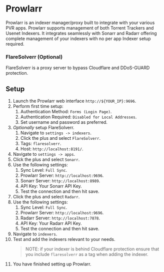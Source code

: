 # Prowlarr

Prowlarr is an indexer manager/proxy built to integrate with your various PVR apps. Prowlarr supports management of both Torrent Trackers and Usenet Indexers. It integrates seamlessly with Sonarr and Radarr offering complete management of your indexers with no per app Indexer setup required.

### FlareSolverr (Optional)

FlareSolverr is a proxy server to bypass Cloudflare and DDoS-GUARD protection.

## Setup

1. Launch the Prowlarr web interface `http://${YOUR_IP}:9696`.
2. Perform first time setup:
   1. Authentication Method: `Forms (Login Page)`.
   2. Authentication Required: `Disabled for Local Addresses`.
   3. Set username and password as preferred.
3. _Optionally_ setup FlareSolverr.
   1. Navigate to `settings -> indexers`.
   2. Click the plus and select `FlareSolverr`.
   3. Tags: `flaresolverr`.
   4. Host: `http://localhost:8191/`.
4. Navigate to `settings -> apps`.
5. Click the plus and select `Sonarr`.
6. Use the following settings:
   1. Sync Level: `Full Sync`.
   2. Prowlarr Server: `http://localhost:9696`.
   3. Sonarr Server: `http://localhost:8989`.
   4. API Key: Your Sonarr API Key.
   5. Test the connection and then hit save.
7. Click the plus and select `Radarr`.
8. Use the following settings:
   1. Sync Level: `Full Sync`.
   2. Prowlarr Server: `http://localhost:9696`.
   3. Radarr Server: `http://localhost:7878`.
   4. API Key: Your Radarr API Key.
   5. Test the connection and then hit save.
9. Navigate to `indexers`.
10. Test and add the indexers relevant to your needs.
    > NOTE: if your indexer is behind Cloudflare protection ensure that you include `flaresolverr` as a tag when adding the indexer.
11. You have finished setting up Prowlarr.
